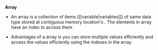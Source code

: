 
 **Array**

-   An array is a collection of items ([[variable|variables]]) of same data type stored at contiguous memory location's . The elements in array have an index to access them

-   Advantages of a array is you can store multiple values efficiently and access the values efficiently using the indexes in the array
